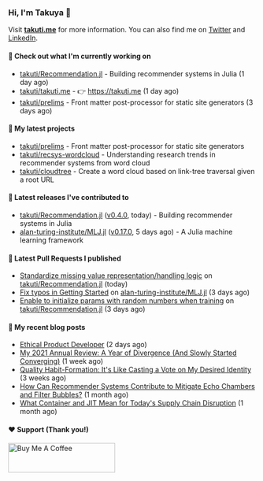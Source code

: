 ### Hi, I'm Takuya 👋

Visit **[takuti.me](https://takuti.me/)** for more information. You can also find me on [Twitter](https://twitter.com/takuti) and [LinkedIn](https://linkedin.com/in/takuti).

#### 👷 Check out what I'm currently working on


- [takuti/Recommendation.jl](https://github.com/takuti/Recommendation.jl) - Building recommender systems in Julia (1 day ago)
- [takuti/takuti.me](https://github.com/takuti/takuti.me) - :point_right: https://takuti.me (1 day ago)
- [takuti/prelims](https://github.com/takuti/prelims) - Front matter post-processor for static site generators (3 days ago)

#### 🌱 My latest projects


- [takuti/prelims](https://github.com/takuti/prelims) - Front matter post-processor for static site generators
- [takuti/recsys-wordcloud](https://github.com/takuti/recsys-wordcloud) - Understanding research trends in recommender systems from word cloud
- [takuti/cloudtree](https://github.com/takuti/cloudtree) - Create a word cloud based on link-tree traversal given a root URL

#### 🔭 Latest releases I've contributed to


- [takuti/Recommendation.jl](https://github.com/takuti/Recommendation.jl) ([v0.4.0](https://github.com/takuti/Recommendation.jl/releases/tag/v0.4.0), today) - Building recommender systems in Julia
- [alan-turing-institute/MLJ.jl](https://github.com/alan-turing-institute/MLJ.jl) ([v0.17.0](https://github.com/alan-turing-institute/MLJ.jl/releases/tag/v0.17.0), 5 days ago) - A Julia machine learning framework

#### 🔨 Latest Pull Requests I published


- [Standardize missing value representation/handling logic](https://github.com/takuti/Recommendation.jl/pull/24) on [takuti/Recommendation.jl](https://github.com/takuti/Recommendation.jl) (today)
- [Fix typos in Getting Started](https://github.com/alan-turing-institute/MLJ.jl/pull/881) on [alan-turing-institute/MLJ.jl](https://github.com/alan-turing-institute/MLJ.jl) (3 days ago)
- [Enable to initialize params with random numbers when training](https://github.com/takuti/Recommendation.jl/pull/22) on [takuti/Recommendation.jl](https://github.com/takuti/Recommendation.jl) (3 days ago)

#### 📜 My recent blog posts

- [Ethical Product Developer](https://takuti.me/note/ethical-product-developer/) (2 days ago)
- [My 2021 Annual Review: A Year of Divergence (And Slowly Started Converging)](https://takuti.me/note/annual-review-2021/) (1 week ago)
- [Quality Habit-Formation: It&#39;s Like Casting a Vote on My Desired Identity](https://takuti.me/note/atomic-habits/) (3 weeks ago)
- [How Can Recommender Systems Contribute to Mitigate Echo Chambers and Filter Bubbles?](https://takuti.me/note/recsys-2021-echo-chambers-and-filter-bubbles/) (1 month ago)
- [What Container and JIT Mean for Today&#39;s Supply Chain Disruption](https://takuti.me/note/supply-chain-disruption/) (1 month ago)

#### ❤️ Support (Thank you!)

<a href="https://www.buymeacoffee.com/takuti" target="_blank"><img src="https://cdn.buymeacoffee.com/buttons/v2/default-yellow.png" alt="Buy Me A Coffee" style="height: 60px !important;width: 217px !important;" ></a>
